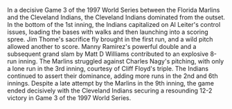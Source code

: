 
In a decisive Game 3 of the 1997 World Series between the Florida Marlins and the Cleveland Indians, the Cleveland
Indians dominated from the outset. In the bottom of the 1st inning, the Indians capitalized on Al Leiter's control
issues, loading the bases with walks and then launching into a scoring spree. Jim Thome's sacrifice fly brought in
the first run, and a wild pitch allowed another to score. Manny Ramirez's powerful double and a subsequent grand
slam by Matt D Williams contributed to an explosive 8-run inning. The Marlins struggled against Charles Nagy's
pitching, with only a lone run in the 3rd inning, courtesy of Cliff Floyd's triple. The Indians continued to assert
their dominance, adding more runs in the 2nd and 6th innings. Despite a late attempt by the Marlins in the 9th
inning, the game ended decisively with the Cleveland Indians securing a resounding 12-2 victory in Game 3 of the
1997 World Series.
